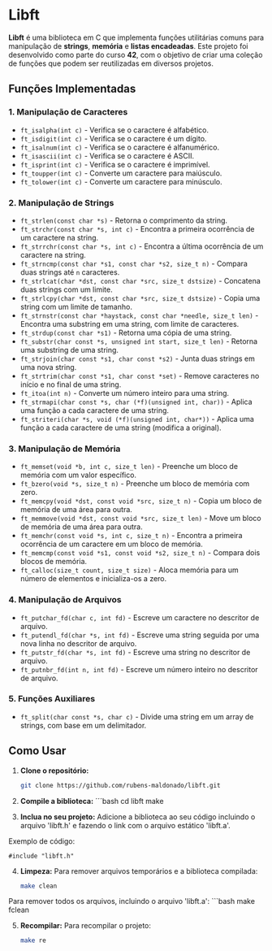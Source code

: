 # Libft

**Libft** é uma biblioteca em C que implementa funções utilitárias comuns para manipulação de **strings**, **memória** e **listas encadeadas**. Este projeto foi desenvolvido como parte do curso **42**, com o objetivo de criar uma coleção de funções que podem ser reutilizadas em diversos projetos.

## Funções Implementadas

### 1. **Manipulação de Caracteres**
- `ft_isalpha(int c)` - Verifica se o caractere é alfabético.
- `ft_isdigit(int c)` - Verifica se o caractere é um dígito.
- `ft_isalnum(int c)` - Verifica se o caractere é alfanumérico.
- `ft_isascii(int c)` - Verifica se o caractere é ASCII.
- `ft_isprint(int c)` - Verifica se o caractere é imprimível.
- `ft_toupper(int c)` - Converte um caractere para maiúsculo.
- `ft_tolower(int c)` - Converte um caractere para minúsculo.

### 2. **Manipulação de Strings**
- `ft_strlen(const char *s)` - Retorna o comprimento da string.
- `ft_strchr(const char *s, int c)` - Encontra a primeira ocorrência de um caractere na string.
- `ft_strrchr(const char *s, int c)` - Encontra a última ocorrência de um caractere na string.
- `ft_strncmp(const char *s1, const char *s2, size_t n)` - Compara duas strings até `n` caracteres.
- `ft_strlcat(char *dst, const char *src, size_t dstsize)` - Concatena duas strings com um limite.
- `ft_strlcpy(char *dst, const char *src, size_t dstsize)` - Copia uma string com um limite de tamanho.
- `ft_strnstr(const char *haystack, const char *needle, size_t len)` - Encontra uma substring em uma string, com limite de caracteres.
- `ft_strdup(const char *s1)` - Retorna uma cópia de uma string.
- `ft_substr(char const *s, unsigned int start, size_t len)` - Retorna uma substring de uma string.
- `ft_strjoin(char const *s1, char const *s2)` - Junta duas strings em uma nova string.
- `ft_strtrim(char const *s1, char const *set)` - Remove caracteres no início e no final de uma string.
- `ft_itoa(int n)` - Converte um número inteiro para uma string.
- `ft_strmapi(char const *s, char (*f)(unsigned int, char))` - Aplica uma função a cada caractere de uma string.
- `ft_striteri(char *s, void (*f)(unsigned int, char*))` - Aplica uma função a cada caractere de uma string (modifica a original).

### 3. **Manipulação de Memória**
- `ft_memset(void *b, int c, size_t len)` - Preenche um bloco de memória com um valor específico.
- `ft_bzero(void *s, size_t n)` - Preenche um bloco de memória com zero.
- `ft_memcpy(void *dst, const void *src, size_t n)` - Copia um bloco de memória de uma área para outra.
- `ft_memmove(void *dst, const void *src, size_t len)` - Move um bloco de memória de uma área para outra.
- `ft_memchr(const void *s, int c, size_t n)` - Encontra a primeira ocorrência de um caractere em um bloco de memória.
- `ft_memcmp(const void *s1, const void *s2, size_t n)` - Compara dois blocos de memória.
- `ft_calloc(size_t count, size_t size)` - Aloca memória para um número de elementos e inicializa-os a zero.

### 4. **Manipulação de Arquivos**
- `ft_putchar_fd(char c, int fd)` - Escreve um caractere no descritor de arquivo.
- `ft_putendl_fd(char *s, int fd)` - Escreve uma string seguida por uma nova linha no descritor de arquivo.
- `ft_putstr_fd(char *s, int fd)` - Escreve uma string no descritor de arquivo.
- `ft_putnbr_fd(int n, int fd)` - Escreve um número inteiro no descritor de arquivo.

### 5. **Funções Auxiliares**
- `ft_split(char const *s, char c)` - Divide uma string em um array de strings, com base em um delimitador.
  
## Como Usar

1. **Clone o repositório:**
   ```bash
   git clone https://github.com/rubens-maldonado/libft.git

2. **Compile a biblioteca:**
    ´´´bash
    cd libft
    make

3. **Inclua no seu projeto:** Adicione a biblioteca ao seu código incluindo o arquivo 'libft.h' e fazendo o link com o arquivo estático 'libft.a'.

Exemplo de código:

    #include "libft.h"

4. **Limpeza:** Para remover arquivos temporários e a biblioteca compilada:
    ```bash
    make clean

Para remover todos os arquivos, incluindo o arquivo 'libft.a':
    ```bash
    make fclean

5. **Recompilar:** Para recompilar o projeto:
    ```bash
    make re
